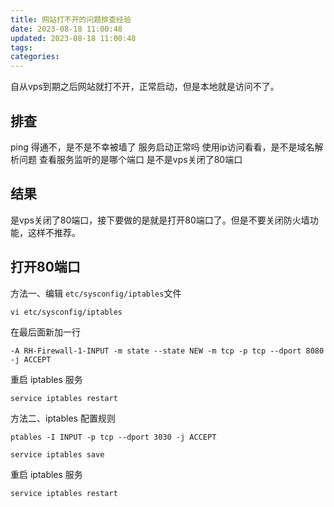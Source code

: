 ```yaml
---
title: 网站打不开的问题排查经验
date: 2023-08-18 11:00:48
updated: 2023-08-18 11:00:48
tags:
categories:
---
```


自从vps到期之后网站就打不开，正常启动，但是本地就是访问不了。

## 排查
ping 得通不，是不是不幸被墙了
服务启动正常吗
使用ip访问看看，是不是域名解析问题
查看服务监听的是哪个端口
是不是vps关闭了80端口

## 结果
是vps关闭了80端口，接下要做的是就是打开80端口了。但是不要关闭防火墙功能，这样不推荐。


## 打开80端口

方法一、编辑 ```etc/sysconfig/iptables```文件

```vi etc/sysconfig/iptables```

在最后面新加一行


```-A RH-Firewall-1-INPUT -m state --state NEW -m tcp -p tcp --dport 8080 -j ACCEPT```

重启 iptables 服务


```service iptables restart```

方法二、iptables 配置规则

```ptables -I INPUT -p tcp --dport 3030 -j ACCEPT```


```service iptables save```

重启 iptables 服务


```service iptables restart```